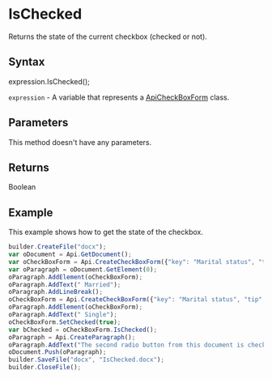 # IsChecked

Returns the state of the current checkbox (checked or not).

## Syntax

expression.IsChecked();

`expression` - A variable that represents a [ApiCheckBoxForm](../ApiCheckBoxForm.md) class.

## Parameters

This method doesn't have any parameters.

## Returns

Boolean

## Example

This example shows how to get the state of the checkbox.

```javascript
builder.CreateFile("docx");
var oDocument = Api.GetDocument();
var oCheckBoxForm = Api.CreateCheckBoxForm({"key": "Marital status", "tip": "Specify your marital status", "required": true, "placeholder": "Marital status", "radio": true});
var oParagraph = oDocument.GetElement(0);
oParagraph.AddElement(oCheckBoxForm);
oParagraph.AddText(" Married");
oParagraph.AddLineBreak();
oCheckBoxForm = Api.CreateCheckBoxForm({"key": "Marital status", "tip": "Specify your marital status", "required": true, "placeholder": "Marital status", "radio": true});
oParagraph.AddElement(oCheckBoxForm);
oParagraph.AddText(" Single");
oCheckBoxForm.SetChecked(true);
var bChecked = oCheckBoxForm.IsChecked();
oParagraph = Api.CreateParagraph();
oParagraph.AddText("The second radio button from this document is checked: " + bChecked);
oDocument.Push(oParagraph);
builder.SaveFile("docx", "IsChecked.docx");
builder.CloseFile();
```